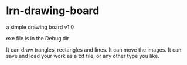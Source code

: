 # lrn-drawing-board
a simple drawing board
v1.0


exe file is in the Debug dir


It can draw trangles, rectangles and lines.
It can move the images.
It can save and load your work as a txt file, or any other type you like.
